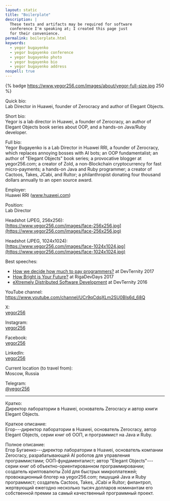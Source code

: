 ```yaml
---
layout: static
title: "Boilerplate"
description: |
  These texts and artifacts may be required for software
  conference I'm speaking at; I created this page just
  for their convenience.
permalink: boilerplate.html
keywords:
  - yegor bugayenko
  - yegor bugayenko conference
  - yegor bugayenko photo
  - yegor bugayenko bio
  - yegor bugayenko address
nospell: true
---
```


{% badge https://www.yegor256.com/images/about/yegor-full-size.jpg 250 %}

Quick bio:<br/>
Lab Director in Huawei, founder of Zerocracy and author of Elegant Objects.

Short bio:<br/>
Yegor is a lab director in Huawei,
a founder of Zerocracy,
an author of Elegant Objects book series about OOP,
and a hands-on Java/Ruby developer.

Full bio:<br/>
Yegor Bugayenko is a Lab Director in Huawei RRI,
a founder of Zerocracy, which replaces annoying bosses with AI bots;
an OOP fundamentalist;
an author of "Elegant Objects" book series;
a provocative blogger at yegor256.com;
a creator of Zold, a non-Blockchain cryptocurrency for fast micro-payments;
a hands-on Java and Ruby programmer;
a creator of Cactoos, Takes, JCabi, and Rultor;
a philanthropist donating four thousand dollars annually to an open source award.

Employer:<br/>
Huawei RRI (www.huawei.com)

Position:<br/>
Lab Director

Headshot (JPEG, 256x256):<br/>
[https://www.yegor256.com/images/face-256x256.jpg](https://www.yegor256.com/images/face-256x256.jpg)

Headshot (JPEG, 1024x1024):<br/>
[https://www.yegor256.com/images/face-1024x1024.jpg](https://www.yegor256.com/images/face-1024x1024.jpg)

Best speeches:

  * [How we decide how much to pay programmers?](https://www.youtube.com/watch?v=6mfo_FHL3PE) at DevTernity 2017
  * [How Bright is Your Future?](https://www.youtube.com/watch?v=IGbteQpTNCA) at RigaDevDays 2017
  * [eXtremely Distributed Software Development](https://www.youtube.com/watch?v=7EytYc7K5JA) at DevTernity 2016

YouTube channel:<br/>
https://www.youtube.com/channel/UCr9qCdqXLm2SU0BIs6d_68Q

X:<br/>
[yegor256](https://x.com/yegor256)

Instagram:<br/>
[yegor256](https://instagram.com/yegor256)

Facebook:<br/>
[yegor256](https://www.facebook.com/yegor256)

LinkedIn:<br/>
[yegor256](https://www.linkedin.com/in/yegor256)

Current location (to travel from):<br/>
Moscow, Russia

<!--
Postal address:<br/>
555 Bryant Str, Ste 470,<br/>
Palo Alto, CA 94301, USA.
-->

Telegram:<br/>
[@yegor256](https://t.me/yegor256)

<hr/>

Кратко:<br/>
Директор лаборатории в Huawei, основатель Zerocracy и автор книги Elegant Objects.

Краткое описание:<br/>
Егор---директор лаборатории в Huawei,
основатель Zerocracy,
автор Elegant Objects, серии книг об ООП,
и программист на Java и Ruby.

Полное описание:<br/>
Егор Бугаенко---директор лаборатории в Huawei,
основатель компании Zerocracy, разрабатывающей AI роботов для управления программистами;
ООП-фундаменталист;
автор "Elegant Objects"---серии книг об объектно-ориентированном программировании;
создатель криптовалюты Zold для быстрых микроплатежей;
провокационный блогер на yegor256.com;
пишущий Java и Ruby программист;
создатель Cactoos, Takes, JCabi и Rultor;
филантроп, жертвующий ежегодно несколько тысяч долларов номинантам его собственной премии за самый качественный программный проект.

